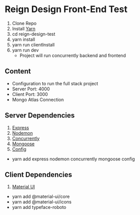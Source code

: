 # Reign Design Front-End Test

1. Clone Repo
2. Install [Yarn](https://yarnpkg.com/en/docs/install#mac-stable)
3. cd reign-design-test
4. yarn install
5. yarn run clientInstall
6. yarn run dev
    - Project will run concurrently backend and frontend

## Content

- Configuration to run the full stack project
- Server Port: 4000
- Client Port: 3000
- Mongo Atlas Connection

## Server Dependencies

1. [Express](https://yarnpkg.com/en/package/express)
2. [Nodemon](https://yarnpkg.com/en/package/nodemon)
3. [Concurrently](https://yarnpkg.com/en/package/concurrently)
4. [Mongoose](https://yarnpkg.com/en/package/mongoose)
5. [Config](https://yarnpkg.com/en/package/config)
* yarn add express nodemon concurrently mongoose config

## Client Dependencies

1. [Material UI](https://material-ui.com/)
* yarn add @material-ui/core
* yarn add @material-ui/icons
* yarn add typeface-roboto
